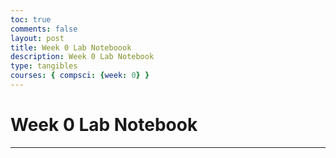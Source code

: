```yaml
---
toc: true
comments: false
layout: post
title: Week 0 Lab Noteboook
description: Week 0 Lab Notebook
type: tangibles
courses: { compsci: {week: 0} }
---
```


# Week 0 Lab Notebook

---
